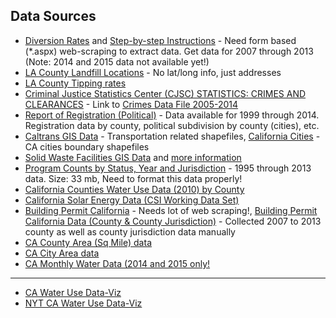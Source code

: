 ## Data Sources

- [Diversion Rates](http://www.calrecycle.ca.gov/LGCentral/Reports/jurisdiction/diversiondisposal.aspx) and [Step-by-step Instructions](http://www.calrecycle.ca.gov/LGCentral/DivMeasure/StepByStep.htm) - Need form based (*.aspx) web-scraping to extract data. Get data for 2007 through 2013 (Note: 2014 and 2015 data not available yet!)
- [LA County Landfill Locations](http://www.laalmanac.com/environment/ev04.htm) - No lat/long info, just addresses
- [LA County Tipping rates](http://lacsd.org/solidwaste/swfacilities/solid_waste_disposal_and_recyclables_rates.asp)
- [Criminal Justice Statistics Center (CJSC) STATISTICS: CRIMES AND CLEARANCES](https://oag.ca.gov/crime/cjsc/stats/crimes-clearances) - Link to [Crimes Data File 2005-2014](https://oag.ca.gov/sites/all/files/agweb/pdfs/cjsc/stats/crimes_data_2005-2014.zip)
- [Report of Registration (Political)](http://www.sos.ca.gov/elections/report-registration/) - Data available for 1999 through 2014. Registration data by county, political subdivision by county (cities), etc.
- [Caltrans GIS Data](http://www.dot.ca.gov/hq/tsip/gis/datalibrary/) - Transportation related shapefiles, [California Cities](http://www.dot.ca.gov/hq/tsip/gis/datalibrary/Metadata/cities.html) - CA cities boundary shapefiles
- [Solid Waste Facilities GIS Data](http://www.calrecycle.ca.gov/Files/SWFacilities/Directory/SwisGis.txt) and [more information](http://www.calrecycle.ca.gov/swfacilities/directory/Search.aspx)
- [Program Counts by Status, Year and Jurisdiction](http://www.calrecycle.ca.gov/LGCentral/Reports/Viewer.aspx?P=ReportName%3dDPProgramCountsByStatusYearJuris%26GeoAreaType%3dJurisdiction%26ProgramSearchType%3dProgram%26JurisdictionIDs%3d%26ProgramIDs%3d%26ReportYears%3d%26ProgramStatusIDs%3d%26GeoAreaDisplay%3dAll%26ProgramSearchDisplay%3dAll%26ReportYearDisplay%3dAll%26ProgramStatusDisplay%3dAll%26CountyIDs%3d%26ComponentIDs%3d) - 1995 through 2013 data. Size: 33 mb, Need to format this data properly!
- [California Counties Water Use Data (2010) by County](http://ca.water.usgs.gov/water_use/2010-california-water-use.html)
- [California Solar Energy Data (CSI Working Data Set)](https://www.californiasolarstatistics.ca.gov/data_downloads/)
- [Building Permit California](http://censtats.census.gov/bldg/bldgprmt.shtml) - Needs lot of web scraping!, [Building Permit California Data (County & County Jurisdiction)](http://socds.huduser.org/permits/) - Collected 2007 to 2013 county as well as county jurisdiction data manually
- [CA County Area (Sq Mile) data](http://www.indexmundi.com/facts/united-states/quick-facts/california/land-area#table)  
- [CA City Area data](https://en.wikipedia.org/wiki/List_of_cities_and_towns_in_California)
- [CA Monthly Water Data (2014 and 2015 only!](http://www.waterboards.ca.gov/water_issues/programs/conservation_portal/conservation_reporting.shtml#monthly_archive)
---
- [CA Water Use Data-Viz](http://projects.scpr.org/applications/monthly-water-use/)
- [NYT CA Water Use Data-Viz](http://www.nytimes.com/interactive/2015/04/01/us/water-use-in-california.html?_r=0)
